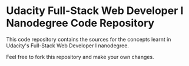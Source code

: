 # Udacity Full-Stack Web Developer I Nanodegree Code Repository
This code repository contains the sources for the concepts learnt in Udacity's Full-Stack Web Developer I nanodegree.

Feel free to fork this repository and make your own changes.
